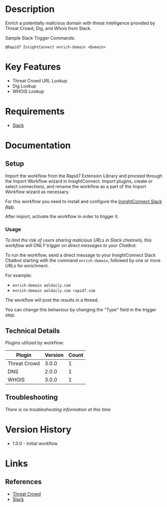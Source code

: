 # Description

Enrich a potentially malicious domain with threat intelligence provided by Threat Crowd, Dig, and Whois from Slack.

Sample Slack Trigger Commands:

`@Rapid7 InsightConnect enrich-domain <Domain>`

# Key Features

* Threat Crowd URL Lookup
* Dig Lookup
* WHOIS Lookup

# Requirements

* [Slack](https://insightconnect.help.rapid7.com/docs/configure-slack-for-chatops)

# Documentation

## Setup

Import the workflow from the Rapid7 Extension Library and proceed through the Import Workflow wizard in InsightConnect. Import plugins, create or select connections, and rename the workflow as a part of the Import Workflow wizard as necessary.

For this workflow you need to install and configure the [InsightConnect Slack App](https://docs.rapid7.com/insightconnect/configure-slack-for-chatops/).

After import, activate the workflow in order to trigger it.

### Usage

*To limit the risk of users sharing malicious URLs in Slack channels, this workflow will ONLY trigger on direct messages to your Chatbot.*

To run the workflow, send a direct message to your InsightConnect Slack Chatbot starting with the command `enrich-domain`, followed by one or more URLs for enrichment.

For example:

* `enrich-domain aoldaily.com`
* `enrich-domain aoldaily.com rapid7.com`

The workflow will post the results in a thread.

You can change this behaviour by changing the "Type" field in the trigger step. 

## Technical Details

Plugins utilized by workflow:

|Plugin|Version|Count|
|----|----|--------|
|Threat Crowd|3.0.0|1|
|DNS|2.0.0|1|
|WHOIS|3.0.0|1|

## Troubleshooting

_There is no troubleshooting information at this time_

# Version History

* 1.0.0 - Initial workflow

# Links

## References

* [Threat Crowd](https://www.threatcrowd.org/)
* [Slack](https://slack.com)
